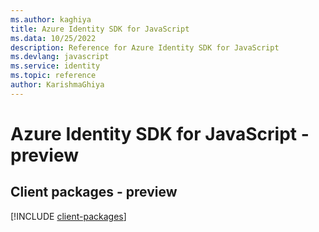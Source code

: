 ```yaml
---
ms.author: kaghiya
title: Azure Identity SDK for JavaScript
ms.data: 10/25/2022
description: Reference for Azure Identity SDK for JavaScript
ms.devlang: javascript
ms.service: identity
ms.topic: reference
author: KarishmaGhiya
---
```

# Azure Identity SDK for JavaScript - preview

## Client packages - preview
[!INCLUDE [client-packages](identity-client-index.md)]
